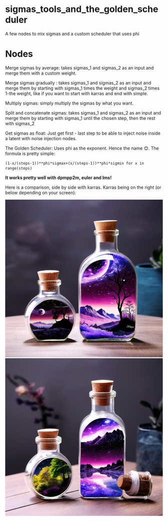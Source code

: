 # sigmas_tools_and_the_golden_scheduler
A few nodes to mix sigmas and a custom scheduler that uses phi

# Nodes

Merge sigmas by average: takes sigmas_1 and sigmas_2 as an input and merge them with a custom weight.

Merge sigmas gradually : takes sigmas_1 and sigmas_2 as an input and merge them by starting with sigmas_1 times the weight and sigmas_2 times 1-the weight, like if you want to start with karras and end with simple.

Multiply sigmas: simply multiply the sigmas by what you want.

Split and concatenate sigmas: takes sigmas_1 and sigmas_2 as an input and merge them by starting with sigmas_1 until the chosen step, then the rest with sigmas_2

Get sigmas as float: Just get first - last step to be able to inject noise inside a latent with noise injection nodes.

The Golden Scheduler: Uses phi as the exponent. Hence the name 😊. The formula is pretty simple:

    (1-x/(steps-1))**phi*sigmax+(x/(steps-1))**phi*sigmin for x in range(steps)

**It works pretty well with dpmpp2m, euler and lms!**

Here is a comparison, side by side with karras. Karras being on the right (or below depending on your screen):

![Golden Scheduler](golden_scheduler.png) ![With Karras](with_karras.png)
